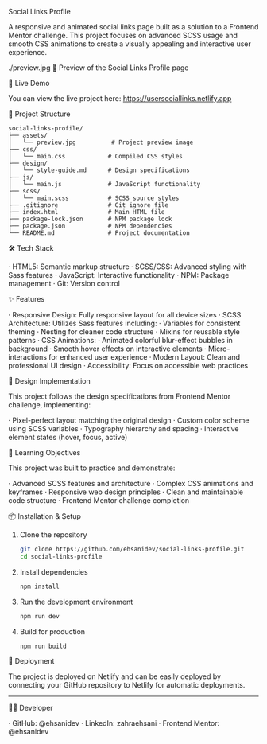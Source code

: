 Social Links Profile

A responsive and animated social links page built as a solution to a Frontend Mentor challenge. This project focuses on advanced SCSS usage and smooth CSS animations to create a visually appealing and interactive user experience.

./preview.jpg 🔺 Preview of the Social Links Profile page

🚀 Live Demo

You can view the live project here:
https://usersociallinks.netlify.app

📁 Project Structure

```
social-links-profile/
├── assets/
│   └── preview.jpg          # Project preview image
├── css/
│   └── main.css            # Compiled CSS styles
├── design/
│   └── style-guide.md      # Design specifications
├── js/
│   └── main.js             # JavaScript functionality
├── scss/
│   └── main.scss           # SCSS source styles
├── .gitignore              # Git ignore file
├── index.html              # Main HTML file
├── package-lock.json       # NPM package lock
├── package.json            # NPM dependencies
└── README.md               # Project documentation
```

🛠️ Tech Stack

· HTML5: Semantic markup structure
· SCSS/CSS: Advanced styling with Sass features
· JavaScript: Interactive functionality
· NPM: Package management
· Git: Version control

✨ Features

· Responsive Design: Fully responsive layout for all device sizes
· SCSS Architecture: Utilizes Sass features including:
  · Variables for consistent theming
  · Nesting for cleaner code structure
  · Mixins for reusable style patterns
· CSS Animations:
  · Animated colorful blur-effect bubbles in background
  · Smooth hover effects on interactive elements
  · Micro-interactions for enhanced user experience
· Modern Layout: Clean and professional UI design
· Accessibility: Focus on accessible web practices

🎨 Design Implementation

This project follows the design specifications from Frontend Mentor challenge, implementing:

· Pixel-perfect layout matching the original design
· Custom color scheme using SCSS variables
· Typography hierarchy and spacing
· Interactive element states (hover, focus, active)

🧠 Learning Objectives

This project was built to practice and demonstrate:

· Advanced SCSS features and architecture
· Complex CSS animations and keyframes
· Responsive web design principles
· Clean and maintainable code structure
· Frontend Mentor challenge completion

📦 Installation & Setup

1. Clone the repository
   ```bash
   git clone https://github.com/ehsanidev/social-links-profile.git
   cd social-links-profile
   ```
2. Install dependencies
   ```bash
   npm install
   ```
3. Run the development environment
   ```bash
   npm run dev
   ```
4. Build for production
   ```bash
   npm run build
   ```

🚀 Deployment

The project is deployed on Netlify and can be easily deployed by connecting your GitHub repository to Netlify for automatic deployments.

---

👩‍💻 Developer

· GitHub: @ehsanidev
· LinkedIn: zahraehsani
· Frontend Mentor: @ehsanidev
